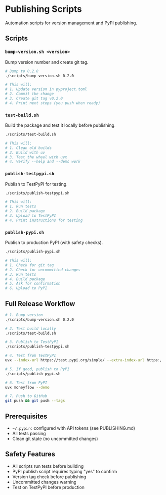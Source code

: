 # Publishing Scripts

Automation scripts for version management and PyPI publishing.

## Scripts

### `bump-version.sh <version>`

Bump version number and create git tag.

```bash
# Bump to 0.2.0
./scripts/bump-version.sh 0.2.0

# This will:
# 1. Update version in pyproject.toml
# 2. Commit the change
# 3. Create git tag v0.2.0
# 4. Print next steps (you push when ready)
```

### `test-build.sh`

Build the package and test it locally before publishing.

```bash
./scripts/test-build.sh

# This will:
# 1. Clean old builds
# 2. Build with uv
# 3. Test the wheel with uvx
# 4. Verify --help and --demo work
```

### `publish-testpypi.sh`

Publish to TestPyPI for testing.

```bash
./scripts/publish-testpypi.sh

# This will:
# 1. Run tests
# 2. Build package
# 3. Upload to TestPyPI
# 4. Print instructions for testing
```

### `publish-pypi.sh`

Publish to production PyPI (with safety checks).

```bash
./scripts/publish-pypi.sh

# This will:
# 1. Check for git tag
# 2. Check for uncommitted changes
# 3. Run tests
# 4. Build package
# 5. Ask for confirmation
# 6. Upload to PyPI
```

## Full Release Workflow

```bash
# 1. Bump version
./scripts/bump-version.sh 0.2.0

# 2. Test build locally
./scripts/test-build.sh

# 3. Publish to TestPyPI
./scripts/publish-testpypi.sh

# 4. Test from TestPyPI
uvx --index-url https://test.pypi.org/simple/ --extra-index-url https://pypi.org/simple/ moneyflow --demo

# 5. If good, publish to PyPI
./scripts/publish-pypi.sh

# 6. Test from PyPI
uvx moneyflow --demo

# 7. Push to GitHub
git push && git push --tags
```

## Prerequisites

- `~/.pypirc` configured with API tokens (see PUBLISHING.md)
- All tests passing
- Clean git state (no uncommitted changes)

## Safety Features

- All scripts run tests before building
- PyPI publish script requires typing "yes" to confirm
- Version tag check before publishing
- Uncommitted changes warning
- Test on TestPyPI before production
